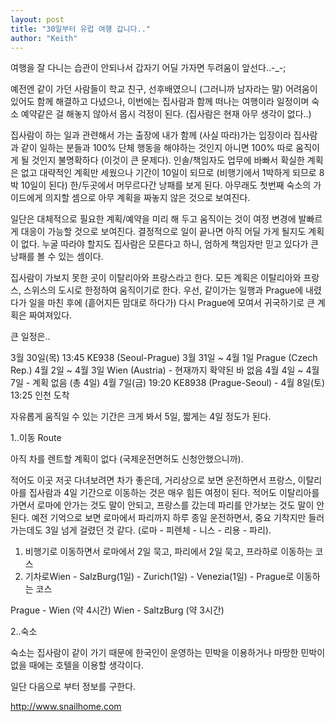 ```yaml
---
layout: post
title: "30일부터 유럽 여행 갑니다.."
author: "Keith"
---
```


여행을 잘 다니는 습관이 안되나서 갑자기 어딜 가자면 두려움이 앞선다..-_-;

예전엔 같이 가던 사람들이 학교 친구, 선후배였으니 (그러니까 남자라는 말)
어려움이 있어도 함께 해결하고 다녔으나, 이번에는 집사람과 함께 떠나는 여행이라
일정이며 숙소 예약같은 걸 해놓지 않아서 몹시 걱정이 된다.
(집사람은 현재 아무 생각이 없다..)

집사람이 하는 일과 관련해서 가는 출장에 내가 함께 (사실 따라)가는 입장이라 집사람과 같이 일하는 분들과 100% 단체 행동을 해야하는 것인지 아니면 100% 따로 움직이게 될 것인지 불명확하다 (이것이 큰 문제다). 인솔/책임자도 업무에 바빠서 확실한 계획은 없고 대략적인 계획만 세웠으나 기간이 10일이 되므로 (비행기에서 1박하게 되므로 8박 10일이 된다) 한/두곳에서 머무르다간 낭패를 보게 된다. 아무래도 첫번째 숙소의 가이드에게 의지할 셈으로 아무 계획을 짜놓지 않은 것으로 보여진다.

일단은 대체적으로 필요한 계획/예약을 미리 해 두고 움직이는 것이 여정 변경에 발빠르게 대응이 가능할 것으로 보여진다. 결정적으로 일이 끝나면 아직 어딜 가게 될지도 계획이 없다. 누굴 따라야 할지도 집사람은 모른다고 하니, 엄하게 책임자만 믿고 있다가 큰 낭패를 볼 수 있는 셈이다.

집사람이 가보지 못한 곳이 이탈리아와 프랑스라고 한다. 모든 계획은 이탈리아와 프랑스, 스위스의 도시로 한정하여 움직이기로 한다. 우선, 같이가는 일행과 Prague에 내렸다가 일을 마친 후에 (흩어지든 맘대로 하다가) 다시 Prague에 모여서 귀국하기로 큰 계획은 짜여져있다.

큰 일정은..

3월 30일(목) 13:45 KE938 (Seoul-Prague) 
3월 31일 ~ 4월 1일 Prague (Czech Rep.)
4월 2일 ~ 4월 3일 Wien (Austria) - 현재까지 확약된 바 없음
4월 4일 ~ 4월 7일 - 계획 없음 (총 4일)
4월 7일(금) 19:20 KE8938 (Prague-Seoul) - 4월 8일(토) 13:25 인천 도착

자유롭게 움직일 수 있는 기간은 크게 봐서 5일, 짧게는 4일 정도가 된다.

1..이동 Route

아직 차를 렌트할 계획이 없다 (국제운전면허도 신청안했으니까). 

적어도 이곳 저곳 다녀보려면 차가 좋은데, 거리상으로 보면 운전하면서 프랑스, 이탈리아를 집사람과 4일 기간으로 이동하는 것은 매우 힘든 여정이 된다. 적어도 이탈리아를 가면서 로마에 안가는 것도 말이 안되고, 프랑스를 갔는데 파리를 안가보는 것도 말이 안된다. 예전 기억으로 보면 로마에서 파리까지 하루 종일 운전하면서, 중요 기착지만 들러가는데도 3일 넘게 걸렸던 것 같다. (로마 - 피렌체 - 니스 - 리용 - 파리).

1) 비행기로 이동하면서 로마에서 2일 묵고, 파리에서 2일 묵고, 프라하로 이동하는 코스
2) 기차로Wien - SalzBurg(1일) - Zurich(1일) - Venezia(1일) - Prague로 이동하는 코스

Prague - Wien (약 4시간)
Wien - SaltzBurg (약 3시간)


2..숙소

숙소는 집사람이 같이 가기 때문에 한국인이 운영하는 민박을 이용하거나 마땅한 민박이 없을 때에는 호텔을 이용할 생각이다. 

일단 다음으로 부터 정보를 구한다.

http://www.snailhome.com



